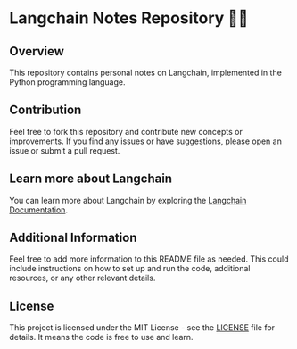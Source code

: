 # Langchain Notes Repository 🦜🔗

## Overview
This repository contains personal notes on Langchain, implemented in the Python programming language.

## Contribution
Feel free to fork this repository and contribute new concepts or improvements. If you find any issues or have suggestions, please open an issue or submit a pull request.

## Learn more about Langchain
You can learn more about Langchain by exploring the [Langchain Documentation](https://python.langchain.com/docs/get_started/quickstart).

## Additional Information
Feel free to add more information to this README file as needed. This could include instructions on how to set up and run the code, additional resources, or any other relevant details.

## License
This project is licensed under the MIT License - see the [LICENSE](LICENSE) file for details. It means the code is free to use and learn.

